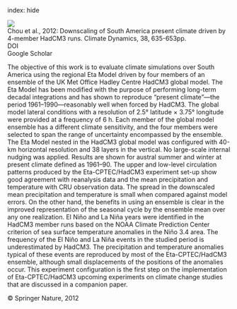index: hide

<div class="Citation">
    <div class="Citation-thumb CitationThumb-linked"  data-href="https://doi.org/10.1007/s00382-011-1002-8">
      <img src="https://static.claimspace.cloud/climate-study-static/refs/thumbs/14/Chou_et_al_2012-thumb.png" />
    </div>

  <div class="Citation-body">
    <div class="Citation-text">Chou et al., 2012: Downscaling of South America present climate driven by 4-member HadCM3 runs. <span class="Article-journal">Climate Dynamics, </span><span class="Article-volume">38, </span>635-653pp.</div>
    <div class="Citation-links">
      <div class="CitationLink" data-href="https://doi.org/10.1007/s00382-011-1002-8">
        <div class="CitationLink-icon CitationLink-Doi"></div>
        <div class="CitationLink-text">DOI</div>
      </div>
      <div class="CitationLink" data-href="https://scholar.google.com/scholar?q=10.1007/s00382-011-1002-8">
        <div class="CitationLink-icon CitationLink-Scholar"></div>
        <div class="CitationLink-text">Google Scholar</div>
      </div>
    </div>
  </div>
</div>

The objective of this work is to evaluate climate simulations over South America using the regional Eta Model driven by four members of an ensemble of the UK Met Office Hadley Centre HadCM3 global model. The Eta Model has been modified with the purpose of performing long-term decadal integrations and has shown to reproduce “present climate”—the period 1961–1990—reasonably well when forced by HadCM3. The global model lateral conditions with a resolution of 2.5° latitude × 3.75° longitude were provided at a frequency of 6 h. Each member of the global model ensemble has a different climate sensitivity, and the four members were selected to span the range of uncertainty encompassed by the ensemble. The Eta Model nested in the HadCM3 global model was configured with 40-km horizontal resolution and 38 layers in the vertical. No large-scale internal nudging was applied. Results are shown for austral summer and winter at present climate defined as 1961–90. The upper and low-level circulation patterns produced by the Eta-CPTEC/HadCM3 experiment set-up show good agreement with reanalysis data and the mean precipitation and temperature with CRU observation data. The spread in the downscaled mean precipitation and temperature is small when compared against model errors. On the other hand, the benefits in using an ensemble is clear in the improved representation of the seasonal cycle by the ensemble mean over any one realization. El Niño and La Niña years were identified in the HadCM3 member runs based on the NOAA Climate Prediction Center criterion of sea surface temperature anomalies in the Niño 3.4 area. The frequency of the El Niño and La Niña events in the studied period is underestimated by HadCM3. The precipitation and temperature anomalies typical of these events are reproduced by most of the Eta-CPTEC/HadCM3 ensemble, although small displacements of the positions of the anomalies occur. This experiment configuration is the first step on the implementation of Eta-CPTEC/HadCM3 upcoming experiments on climate change studies that are discussed in a companion paper.

<div class="Citation-copy">
&copy; Springer Nature, 2012
</div>